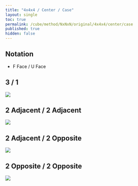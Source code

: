 ```yaml
---
title: "4x4x4 / Center / Case"
layout: single
toc: true
permalink: /cube/method/NxNxN/original/4x4x4/center/case
published: true
hidden: false
---
```


<head>
  <base target="_blank">
  <style>
    img {
      max-width: 250px;
    }
  </style>
</head>



## Notation

- F Face / U Face



## 3 / 1

<a href="https://alpha.twizzle.net/edit/?puzzle=4x4x4&stickering=centers-only&alg=r+U+r%27&setup-anchor=end&setup-alg=f+U+R+f%27">
  <img src="https://user-images.githubusercontent.com/92285528/220947255-d0914145-266c-4185-8208-c898c0fbc32d.png">
</a>



## 2 Adjacent / 2 Adjacent

<a href="https://alpha.twizzle.net/edit/?puzzle=4x4x4&stickering=centers-only&setup-anchor=end&alg=r+U2+r%27&setup-alg=f+U+R+f%27">
  <img src="https://user-images.githubusercontent.com/92285528/220947668-231a2e9e-2b95-4158-8df2-f12a9b46b7a2.png">
</a>



## 2 Adjacent / 2 Opposite

<a href="https://alpha.twizzle.net/edit/?puzzle=4x4x4&stickering=centers-only&setup-anchor=end&alg=r+U+r%27+U2+r+U+r%27&setup-alg=f+U+R+f%27">
  <img src="https://user-images.githubusercontent.com/92285528/220947920-0f696ae2-4824-44f9-8060-881b2fc2e8ed.png">
</a>



## 2 Opposite / 2 Opposite

<a href="https://alpha.twizzle.net/edit/?puzzle=4x4x4&stickering=centers-only&setup-anchor=end&alg=r+U+r2%27+F+r&setup-alg=f+U+R+f%27">
  <img src="https://user-images.githubusercontent.com/92285528/220948069-cc118e29-54ca-49dc-bb4e-952ee92f1413.png">
</a>
